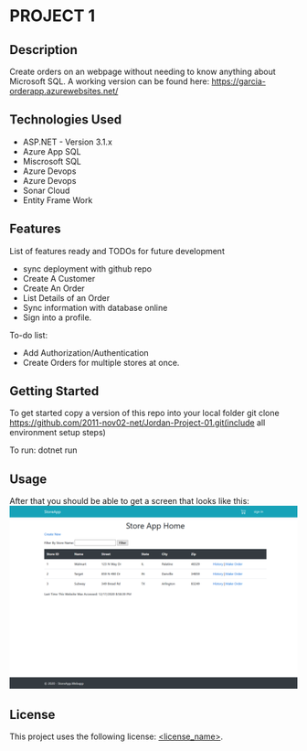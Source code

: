 # PROJECT 1

## Description

Create orders on an webpage without needing to know anything about Microsoft SQL.
A working version can be found here:
https://garcia-orderapp.azurewebsites.net/

## Technologies Used

* ASP.NET - Version 3.1.x
* Azure App SQL
* Miscrosoft SQL
* Azure Devops
* Azure Devops
* Sonar Cloud
* Entity Frame Work

## Features

List of features ready and TODOs for future development
* sync deployment with github repo
* Create A Customer
* Create An Order
* List Details of an Order
* Sync information with database online
* Sign into a profile.

To-do list:
* Add Authorization/Authentication
* Create Orders for multiple stores at once.


## Getting Started
To get started copy a version of this repo into your local folder
git clone https://github.com/2011-nov02-net/Jordan-Project-01.git(include all environment setup steps)

To run: dotnet run

## Usage
After that you should be able to get a screen that looks like this:
![Welcom Page](/image.png)

## License
This project uses the following license: [<license_name>](<link>).

